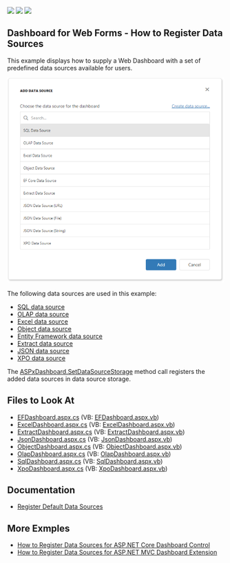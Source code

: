 <!-- default badges list -->
![](https://img.shields.io/endpoint?url=https://codecentral.devexpress.com/api/v1/VersionRange/218993704/19.2.3%2B)
[![](https://img.shields.io/badge/Open_in_DevExpress_Support_Center-FF7200?style=flat-square&logo=DevExpress&logoColor=white)](https://supportcenter.devexpress.com/ticket/details/T830407)
[![](https://img.shields.io/badge/📖_How_to_use_DevExpress_Examples-e9f6fc?style=flat-square)](https://docs.devexpress.com/GeneralInformation/403183)
<!-- default badges end -->

## Dashboard for Web Forms - How to Register Data Sources

This example displays how to supply a Web Dashboard with a set of predefined data sources available for users.

![web-dashboard-data-sources](web-dashboard-data-sources.png)

The following data sources are used in this example:

- [SQL data source](https://docs.devexpress.com/Dashboard/401411/web-dashboard/aspnet-web-forms-dashboard-control/register-default-data-sources/sql-data-source)
- [OLAP data source](https://docs.devexpress.com/Dashboard/401409/web-dashboard/aspnet-web-forms-dashboard-control/register-default-data-sources/olap-data-source)
- [Excel data source](https://docs.devexpress.com/Dashboard/401407/web-dashboard/aspnet-web-forms-dashboard-control/register-default-data-sources/excel-data-source)
- [Object data source](https://docs.devexpress.com/Dashboard/401410/web-dashboard/aspnet-web-forms-dashboard-control/register-default-data-sources/object-data-source)
- [Entity Framework data source](https://docs.devexpress.com/Dashboard/401406/web-dashboard/aspnet-web-forms-dashboard-control/register-default-data-sources/entity-framework-data-source)
- [Extract data source](https://docs.devexpress.com/Dashboard/401408/web-dashboard/aspnet-web-forms-dashboard-control/register-default-data-sources/extract-data-source)
- [JSON data source](https://docs.devexpress.com/Dashboard/401408/web-dashboard/aspnet-web-forms-dashboard-control/register-default-data-sources/extract-data-source)
- [XPO data source](https://docs.devexpress.com/Dashboard/401412/web-dashboard/aspnet-web-forms-dashboard-control/register-default-data-sources/xpo-data-source)

The [ASPxDashboard.SetDataSourceStorage](https://docs.devexpress.com/Dashboard/DevExpress.DashboardWeb.ASPxDashboard.SetDataSourceStorage(DevExpress.DashboardWeb.IDataSourceStorage)) method call registers the added data sources in data source storage.

<!-- default file list -->
## Files to Look At

* [EFDashboard.aspx.cs](./CS/WebFormsDashboardDataSources/Pages/EFDashboard.aspx.cs) (VB: [EFDashboard.aspx.vb](./VB/WebFormsDashboardDataSources/Pages/EFDashboard.aspx.vb))
* [ExcelDashboard.aspx.cs](./CS/WebFormsDashboardDataSources/Pages/ExcelDashboard.aspx.cs) (VB: [ExcelDashboard.aspx.vb](./VB/WebFormsDashboardDataSources/Pages/ExcelDashboard.aspx.vb))
* [ExtractDashboard.aspx.cs](./CS/WebFormsDashboardDataSources/Pages/ExtractDashboard.aspx.cs) (VB: [ExtractDashboard.aspx.vb](./VB/WebFormsDashboardDataSources/Pages/ExtractDashboard.aspx.vb))
* [JsonDashboard.aspx.cs](./CS/WebFormsDashboardDataSources/Pages/JsonDashboard.aspx.cs) (VB: [JsonDashboard.aspx.vb](./VB/WebFormsDashboardDataSources/Pages/JsonDashboard.aspx.vb))
* [ObjectDashboard.aspx.cs](./CS/WebFormsDashboardDataSources/Pages/ObjectDashboard.aspx.cs) (VB: [ObjectDashboard.aspx.vb](./VB/WebFormsDashboardDataSources/Pages/ObjectDashboard.aspx.vb))
* [OlapDashboard.aspx.cs](./CS/WebFormsDashboardDataSources/Pages/OlapDashboard.aspx.cs) (VB: [OlapDashboard.aspx.vb](./VB/WebFormsDashboardDataSources/Pages/OlapDashboard.aspx.vb))
* [SqlDashboard.aspx.cs](./CS/WebFormsDashboardDataSources/Pages/SqlDashboard.aspx.cs) (VB: [SqlDashboard.aspx.vb](./VB/WebFormsDashboardDataSources/Pages/SqlDashboard.aspx.vb))
* [XpoDashboard.aspx.cs](./CS/WebFormsDashboardDataSources/Pages/XpoDashboard.aspx.cs) (VB: [XpoDashboard.aspx.vb](./VB/WebFormsDashboardDataSources/Pages/XpoDashboard.aspx.vb))
<!-- default file list end-->

## Documentation

- [Register Default Data Sources](https://docs.devexpress.com/Dashboard/116300/web-dashboard/aspnet-web-forms-dashboard-control/register-default-data-sources)

## More Exmples

- [How to Register Data Sources for ASP.NET Core Dashboard Control](https://github.com/DevExpress-Examples/asp-net-core-dashboard-register-data-sources)
- [How to Register Data Sources for ASP.NET MVC Dashboard Extension](https://github.com/DevExpress-Examples/asp-net-mvc-dashboard-register-data-sources)
